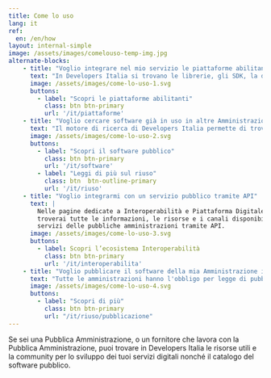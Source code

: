 ```yaml
---
title: Come lo uso
lang: it
ref:
  en: /en/how
layout: internal-simple
image: /assets/images/comelouso-temp-img.jpg
alternate-blocks:
    - title: "Voglio integrare nel mio servizio le piattaforme abilitanti"
      text: "In Developers Italia si trovano le librerie, gli SDK, la documentazione, gli esempi di codice, le risorse e gli ambienti di test di cui hai bisogno per integrare le piattaforme abilitanti del Piano Triennale all'interno del tuo servizio. I repository sono mantenuti dalla community e quindi sono aperti al tuo contributo."
      image: /assets/images/come-lo-uso-1.svg
      buttons:
        - label: "Scopri le piattaforme abilitanti"
          class: btn btn-primary
          url: '/it/piattaforme'
    - title: "Voglio cercare software già in uso in altre Amministrazioni"
      text: "Il motore di ricerca di Developers Italia permette di trovare tutto il software messo a riuso da altre Amministrazioni e il software open source creato da terze parti per la Pubblica Amministrazione."
      image: /assets/images/come-lo-uso-2.svg
      buttons:
        - label: "Scopri il software pubblico"
          class: btn btn-primary
          url: '/it/software'
        - label: "Leggi di più sul riuso"
          class: btn  btn-outline-primary
          url: '/it/riuso'
    - title: "Voglio integrarmi con un servizio pubblico tramite API"
      text: |
        Nelle pagine dedicate a Interoperabilità e Piattaforma Digitale Nazionale Dati (PDND)
        troverai tutte le informazioni, le risorse e i canali disponibili su come integrare i
        servizi delle pubbliche amministrazioni tramite API.
      image: /assets/images/come-lo-uso-3.svg
      buttons:
        - label: Scopri l’ecosistema Interoperabilità
          class: btn btn-primary
          url: '/it/interoperabilita'
    - title: "Voglio pubblicare il software della mia Amministrazione in open source"
      text: "Tutte le amministrazioni hanno l'obbligo per legge di pubblicare in Developers Italia il software da loro commissionato. Le [Linee Guida](/it/riuso/pubblicazione) spiegano dettagliatamente il processo ed includono degli allegati tecnici che le amministrazioni possono includere nei contratti con i propri fornitori al fine di accertarsi di adempiere all'obbligo in modo corretto e di seguire le best practice dell'open source."
      image: /assets/images/come-lo-uso-4.svg
      buttons:
        - label: "Scopri di più"
          class: btn btn-primary
          url: "/it/riuso/pubblicazione"
---
```


Se sei una Pubblica Amministrazione, o un fornitore che lavora con la Pubblica Amministrazione, puoi trovare in Developers Italia le risorse utili e la community per lo sviluppo dei tuoi servizi digitali nonché il catalogo del software pubblico.
